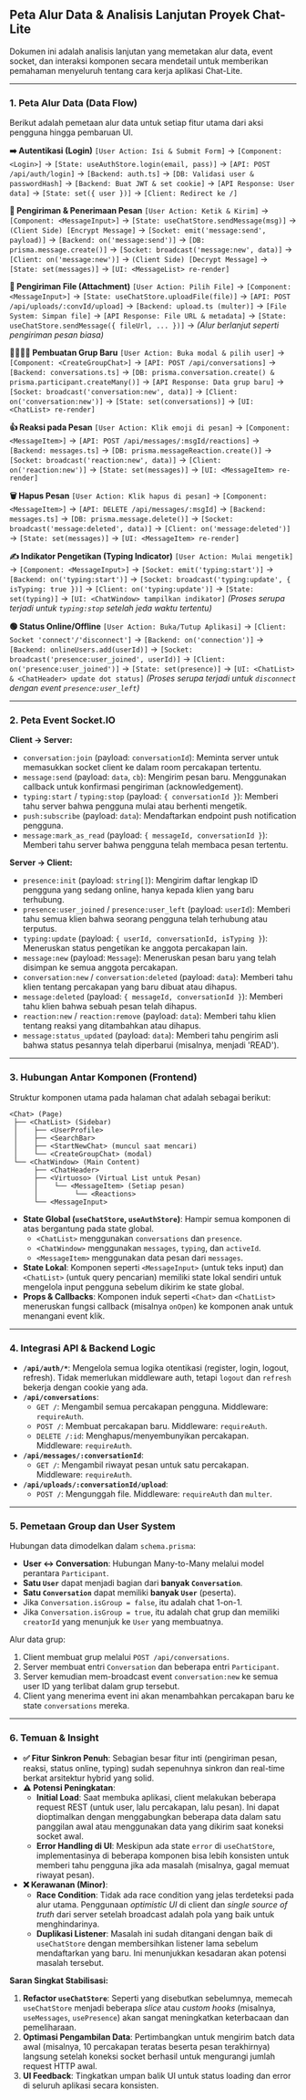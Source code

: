## Peta Alur Data & Analisis Lanjutan Proyek Chat-Lite

Dokumen ini adalah analisis lanjutan yang memetakan alur data, event socket, dan interaksi komponen secara mendetail untuk memberikan pemahaman menyeluruh tentang cara kerja aplikasi Chat-Lite.

---

### 1. Peta Alur Data (Data Flow)

Berikut adalah pemetaan alur data untuk setiap fitur utama dari aksi pengguna hingga pembaruan UI.

**➡️ Autentikasi (Login)**
`[User Action: Isi & Submit Form]` → `[Component: <Login>]` → `[State: useAuthStore.login(email, pass)]` → `[API: POST /api/auth/login]` → `[Backend: auth.ts]` → `[DB: Validasi user & passwordHash]` → `[Backend: Buat JWT & set cookie]` → `[API Response: User data]` → `[State: set({ user })]` → `[Client: Redirect ke /]`

**📨 Pengiriman & Penerimaan Pesan**
`[User Action: Ketik & Kirim]` → `[Component: <MessageInput>]` → `[State: useChatStore.sendMessage(msg)]` → `(Client Side) [Encrypt Message]` → `[Socket: emit('message:send', payload)]` → `[Backend: on('message:send')]` → `[DB: prisma.message.create()]` → `[Socket: broadcast('message:new', data)]` → `[Client: on('message:new')]` → `(Client Side) [Decrypt Message]` → `[State: set(messages)]` → `[UI: <MessageList> re-render]`

**📎 Pengiriman File (Attachment)**
`[User Action: Pilih File]` → `[Component: <MessageInput>]` → `[State: useChatStore.uploadFile(file)]` → `[API: POST /api/uploads/:convId/upload]` → `[Backend: upload.ts (multer)]` → `[File System: Simpan file]` → `[API Response: File URL & metadata]` → `[State: useChatStore.sendMessage({ fileUrl, ... })]` → *(Alur berlanjut seperti pengiriman pesan biasa)*

**👨‍👩‍👧‍👦 Pembuatan Grup Baru**
`[User Action: Buka modal & pilih user]` → `[Component: <CreateGroupChat>]` → `[API: POST /api/conversations]` → `[Backend: conversations.ts]` → `[DB: prisma.conversation.create() & prisma.participant.createMany()]` → `[API Response: Data grup baru]` → `[Socket: broadcast('conversation:new', data)]` → `[Client: on('conversation:new')]` → `[State: set(conversations)]` → `[UI: <ChatList> re-render]`

**👍 Reaksi pada Pesan**
`[User Action: Klik emoji di pesan]` → `[Component: <MessageItem>]` → `[API: POST /api/messages/:msgId/reactions]` → `[Backend: messages.ts]` → `[DB: prisma.messageReaction.create()]` → `[Socket: broadcast('reaction:new', data)]` → `[Client: on('reaction:new')]` → `[State: set(messages)]` → `[UI: <MessageItem> re-render]`

**🗑️ Hapus Pesan**
`[User Action: Klik hapus di pesan]` → `[Component: <MessageItem>]` → `[API: DELETE /api/messages/:msgId]` → `[Backend: messages.ts]` → `[DB: prisma.message.delete()]` → `[Socket: broadcast('message:deleted', data)]` → `[Client: on('message:deleted')]` → `[State: set(messages)]` → `[UI: <MessageItem> re-render]`

**✍️ Indikator Pengetikan (Typing Indicator)**
`[User Action: Mulai mengetik]` → `[Component: <MessageInput>]` → `[Socket: emit('typing:start')]` → `[Backend: on('typing:start')]` → `[Socket: broadcast('typing:update', { isTyping: true })]` → `[Client: on('typing:update')]` → `[State: set(typing)]` → `[UI: <ChatWindow> tampilkan indikator]`
*(Proses serupa terjadi untuk `typing:stop` setelah jeda waktu tertentu)*

**🟢 Status Online/Offline**
`[User Action: Buka/Tutup Aplikasi]` → `[Client: Socket 'connect'/'disconnect']` → `[Backend: on('connection')]` → `[Backend: onlineUsers.add(userId)]` → `[Socket: broadcast('presence:user_joined', userId)]` → `[Client: on('presence:user_joined')]` → `[State: set(presence)]` → `[UI: <ChatList> & <ChatHeader> update dot status]`
*(Proses serupa terjadi untuk `disconnect` dengan event `presence:user_left`)*

---

### 2. Peta Event Socket.IO

**Client → Server:**
- `conversation:join` (payload: `conversationId`): Meminta server untuk memasukkan socket client ke dalam room percakapan tertentu.
- `message:send` (payload: `data`, `cb`): Mengirim pesan baru. Menggunakan callback untuk konfirmasi pengiriman (acknowledgement).
- `typing:start` / `typing:stop` (payload: `{ conversationId }`): Memberi tahu server bahwa pengguna mulai atau berhenti mengetik.
- `push:subscribe` (payload: `data`): Mendaftarkan endpoint push notification pengguna.
- `message:mark_as_read` (payload: `{ messageId, conversationId }`): Memberi tahu server bahwa pengguna telah membaca pesan tertentu.

**Server → Client:**
- `presence:init` (payload: `string[]`): Mengirim daftar lengkap ID pengguna yang sedang online, hanya kepada klien yang baru terhubung.
- `presence:user_joined` / `presence:user_left` (payload: `userId`): Memberi tahu semua klien bahwa seorang pengguna telah terhubung atau terputus.
- `typing:update` (payload: `{ userId, conversationId, isTyping }`): Meneruskan status pengetikan ke anggota percakapan lain.
- `message:new` (payload: `Message`): Meneruskan pesan baru yang telah disimpan ke semua anggota percakapan.
- `conversation:new` / `conversation:deleted` (payload: `data`): Memberi tahu klien tentang percakapan yang baru dibuat atau dihapus.
- `message:deleted` (payload: `{ messageId, conversationId }`): Memberi tahu klien bahwa sebuah pesan telah dihapus.
- `reaction:new` / `reaction:remove` (payload: `data`): Memberi tahu klien tentang reaksi yang ditambahkan atau dihapus.
- `message:status_updated` (payload: `data`): Memberi tahu pengirim asli bahwa status pesannya telah diperbarui (misalnya, menjadi 'READ').

---

### 3. Hubungan Antar Komponen (Frontend)

Struktur komponen utama pada halaman chat adalah sebagai berikut:

```
<Chat> (Page)
 ├── <ChatList> (Sidebar)
 │    ├── <UserProfile>
 │    ├── <SearchBar>
 │    ├── <StartNewChat> (muncul saat mencari)
 │    └── <CreateGroupChat> (modal)
 └── <ChatWindow> (Main Content)
      ├── <ChatHeader>
      ├── <Virtuoso> (Virtual List untuk Pesan)
      │    └── <MessageItem> (Setiap pesan)
      │         └── <Reactions>
      └── <MessageInput>
```

- **State Global (`useChatStore`, `useAuthStore`)**: Hampir semua komponen di atas bergantung pada state global. 
  - `<ChatList>` menggunakan `conversations` dan `presence`.
  - `<ChatWindow>` menggunakan `messages`, `typing`, dan `activeId`.
  - `<MessageItem>` menggunakan data pesan dari `messages`.
- **State Lokal**: Komponen seperti `<MessageInput>` (untuk teks input) dan `<ChatList>` (untuk query pencarian) memiliki state lokal sendiri untuk mengelola input pengguna sebelum dikirim ke state global.
- **Props & Callbacks**: Komponen induk seperti `<Chat>` dan `<ChatList>` meneruskan fungsi callback (misalnya `onOpen`) ke komponen anak untuk menangani event klik.

---

### 4. Integrasi API & Backend Logic

- **`/api/auth/*`**: Mengelola semua logika otentikasi (register, login, logout, refresh). Tidak memerlukan middleware auth, tetapi `logout` dan `refresh` bekerja dengan cookie yang ada.
- **`/api/conversations`**: 
  - `GET /`: Mengambil semua percakapan pengguna. Middleware: `requireAuth`.
  - `POST /`: Membuat percakapan baru. Middleware: `requireAuth`.
  - `DELETE /:id`: Menghapus/menyembunyikan percakapan. Middleware: `requireAuth`.
- **`/api/messages/:conversationId`**: 
  - `GET /`: Mengambil riwayat pesan untuk satu percakapan. Middleware: `requireAuth`.
- **`/api/uploads/:conversationId/upload`**: 
  - `POST /`: Mengunggah file. Middleware: `requireAuth` dan `multer`.

---

### 5. Pemetaan Group dan User System

Hubungan data dimodelkan dalam `schema.prisma`:

- **User ↔ Conversation**: Hubungan Many-to-Many melalui model perantara `Participant`.
- **Satu `User`** dapat menjadi bagian dari **banyak `Conversation`**.
- **Satu `Conversation`** dapat memiliki **banyak `User`** (peserta).
- Jika `Conversation.isGroup = false`, itu adalah chat 1-on-1.
- Jika `Conversation.isGroup = true`, itu adalah chat grup dan memiliki `creatorId` yang menunjuk ke `User` yang membuatnya.

Alur data grup:
1.  Client membuat grup melalui `POST /api/conversations`.
2.  Server membuat entri `Conversation` dan beberapa entri `Participant`.
3.  Server kemudian mem-broadcast event `conversation:new` ke semua user ID yang terlibat dalam grup tersebut.
4.  Client yang menerima event ini akan menambahkan percakapan baru ke state `conversations` mereka.

---

### 6. Temuan & Insight

- **✅ Fitur Sinkron Penuh**: Sebagian besar fitur inti (pengiriman pesan, reaksi, status online, typing) sudah sepenuhnya sinkron dan real-time berkat arsitektur hybrid yang solid.
- **⚠️ Potensi Peningkatan**: 
  - **Initial Load**: Saat membuka aplikasi, client melakukan beberapa request REST (untuk user, lalu percakapan, lalu pesan). Ini dapat dioptimalkan dengan menggabungkan beberapa data dalam satu panggilan awal atau menggunakan data yang dikirim saat koneksi socket awal.
  - **Error Handling di UI**: Meskipun ada state `error` di `useChatStore`, implementasinya di beberapa komponen bisa lebih konsisten untuk memberi tahu pengguna jika ada masalah (misalnya, gagal memuat riwayat pesan).
- **❌ Kerawanan (Minor)**:
  - **Race Condition**: Tidak ada race condition yang jelas terdeteksi pada alur utama. Penggunaan *optimistic UI* di client dan *single source of truth* dari server setelah broadcast adalah pola yang baik untuk menghindarinya.
  - **Duplikasi Listener**: Masalah ini sudah ditangani dengan baik di `useChatStore` dengan membersihkan listener lama sebelum mendaftarkan yang baru. Ini menunjukkan kesadaran akan potensi masalah tersebut.

**Saran Singkat Stabilisasi:**
1.  **Refactor `useChatStore`**: Seperti yang disebutkan sebelumnya, memecah `useChatStore` menjadi beberapa *slice* atau *custom hooks* (misalnya, `useMessages`, `usePresence`) akan sangat meningkatkan keterbacaan dan pemeliharaan.
2.  **Optimasi Pengambilan Data**: Pertimbangkan untuk mengirim batch data awal (misalnya, 10 percakapan teratas beserta pesan terakhirnya) langsung setelah koneksi socket berhasil untuk mengurangi jumlah request HTTP awal.
3.  **UI Feedback**: Tingkatkan umpan balik UI untuk status loading dan error di seluruh aplikasi secara konsisten.